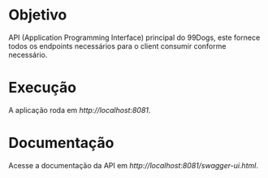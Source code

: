 # Objetivo

API (Application Programming Interface) principal do 99Dogs, este fornece todos os endpoints necessários para o client consumir conforme necessário.

# Execução

A aplicação roda em *http://localhost:8081*.

# Documentação

Acesse a documentação da API em *http://localhost:8081/swagger-ui.html*.